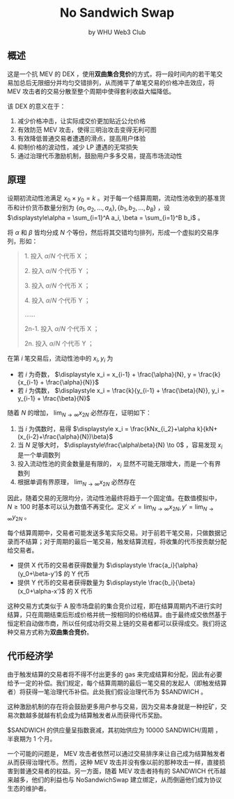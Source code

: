 <center><H1>No Sandwich Swap</H1></center>

<center>by WHU Web3 Club</center>

## 概述

这是一个抗 MEV 的 DEX ，使用**双曲集合竞价**的方式，将一段时间内的若干笔交易加总后无限细分并均匀交错排列，从而摊平了单笔交易的价格冲击效应，将 MEV 攻击者的交易分散至整个周期中使得套利收益大幅降低。

该 DEX 的意义在于：

1. 减少价格冲击，让实际成交价更加贴近公允价格
2. 有效防范 MEV 攻击，使得三明治攻击变得无利可图
3. 有效降低普通交易者遭遇的滑点，提高用户体验
4. 抑制价格的波动性，减少 LP 遭遇的无常损失
5. 通过治理代币激励机制，鼓励用户多多交易，提高市场流动性

## 原理

设期初流动性池满足 $x_0 \times y_0=k$ 。对于每一个结算周期，流动性池收到的基准货币和计价货币数量分别为  $\{a_1, a_2, ..., a_A\}, \{b_1, b_2, ..., b_B\}$ ，设 $\displaystyle\alpha = \sum_{i=1}^A a_i, \beta = \sum_{i=1}^B b_i$ 。

将 $\alpha$ 和 $\beta$ 皆均分成 $N$ 个等份，然后将其交错均匀排列，形成一个虚拟的交易序列，形如：


> 1\. 投入 $\alpha/N$ 个代币 X ；
> 
> 2\. 投入 $\alpha/N$ 个代币 Y ； 
> 
> 3\. 投入 $\alpha/N$ 个代币 X ；
> 
> 4\. 投入 $\alpha/N$ 个代币 Y ； 
> 
> ......
> 
> 2n-1. 投入 $\alpha/N$ 个代币 X ；
>
> 2n. 投入 $\alpha/N$ 个代币 Y ； 

在第 $i$ 笔交易后，流动性池中的 $x_i,y_i$ 为

- 若 $i$ 为奇数， $\displaystyle x_i = x_{i-1} + \frac{\alpha}{N}, y = \frac{k}{x_{i-1} + \frac{\alpha}{N}}$ 
- 若 $i$ 为偶数， $\displaystyle x_i = \frac{k}{y_{i-1} + \frac{\beta}{N}}, y_i = y_{i-1} + \frac{\beta}{N}$ 

随着 $N$ 的增加， $\displaystyle\lim_{N\to\infty} x_{2N}$ 必然存在，证明如下：

1. 当 $i$ 为偶数时，易得 $\displaystyle x_i = \frac{kNx_{i_2}+\alpha k}{kN+(x_{i-2}+\frac{\alpha}{N})\beta}$ 
2. 当 $N$ 足够大时， $\displaystyle\frac{\alpha\beta}{N} \to 0$ ，容易发现 $x_i$ 是一个单调数列
3. 投入流动性池的资金数量是有限的， $x_i$ 显然不可能无限增大，而是一个有界数列
4. 根据单调有界原理，  $\displaystyle\lim_{N\to\infty} x_{2N}$ 必然存在

因此，随着交易的无限均分，流动性池最终将趋于一个固定值。在数值模拟中， $N\ge100$ 时基本可以认为数值不再变化。定义 $\displaystyle x'=\lim_{N\to\infty} x_{2N}, y'=\lim_{N\to\infty} y_{2N}$ 。

每个结算周期中，交易者可能发送多笔实际交易。对于前若干笔交易，只做数据记录而不结算；对于周期的最后一笔交易，触发结算流程，将收集的代币按贡献分配给交易者。

- 提供 X 代币的交易者获得数量为 $\displaystyle \frac{a_i}{\alpha} (y_0+\beta-y')$ 的 Y 代币
- 提供 Y 代币的交易者获得数量为 $\displaystyle \frac{b_i}{\beta}(x_0+\alpha-x')$ 的 X 代币

这种交易方式类似于 A 股市场盘前的集合竞价过程，即在结算周期内不进行实时结算，只在周期结束后形成价格并统一按相同的价格结算。由于最终成交依然基于恒定积自动做市商，所以任何成功将交易上链的交易者都可以获得成交。我们将这种交易方式称为**双曲集合竞价**。

## 代币经济学

由于触发结算的交易者将不得不付出更多的 gas 来完成结算和分配，因此有必要给予一定的补偿。我们规定，每个结算周期的最后一笔交易的发起人（即触发结算者）将获得一笔治理代币补偿。此处我们假设治理代币为 \$SANDWICH 。

这种激励机制的存在将会鼓励更多用户参与交易，因为交易本身就是一种挖矿，交易次数越多就越有机会成为结算触发者从而获得代币奖励。

\$SANDWICH 的供应量呈指数衰减，其初始供应为 10000 SANDWICH/周期 ，半衰期为 1 个月。

一个可能的问题是， MEV 攻击者依然可以通过交易排序来让自己成为结算触发者从而获得治理代币。然而，这种 MEV 攻击并没有像以前的那种攻击一样，直接损害到普通交易者的权益。另一方面，随着 MEV 攻击者持有的 SANDWICH 代币越来越多，他们的利益也与 NoSandwichSwap 建立绑定，从而倒逼他们成为协议生态的维护者。

